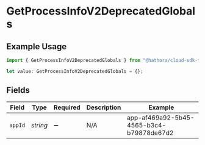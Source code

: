 # GetProcessInfoV2DeprecatedGlobals

## Example Usage

```typescript
import { GetProcessInfoV2DeprecatedGlobals } from "@hathora/cloud-sdk-typescript/models/operations";

let value: GetProcessInfoV2DeprecatedGlobals = {};
```

## Fields

| Field                                    | Type                                     | Required                                 | Description                              | Example                                  |
| ---------------------------------------- | ---------------------------------------- | ---------------------------------------- | ---------------------------------------- | ---------------------------------------- |
| `appId`                                  | *string*                                 | :heavy_minus_sign:                       | N/A                                      | app-af469a92-5b45-4565-b3c4-b79878de67d2 |